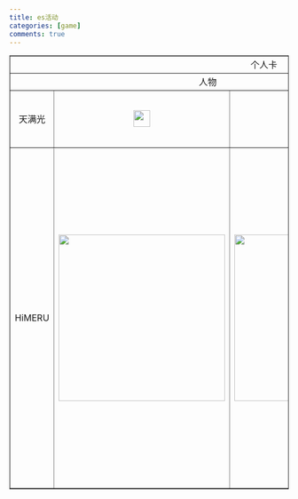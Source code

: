 ```yaml
---
title: es活动
categories: [game]
comments: true
---
```


<table border="1" style="text-align:center">
    <tr>
        <td colspan="5">个人卡</td>
        <td colspan="5">加成卡</td>
        <td colspan="5">活动卡</td>
    </tr>
    <tr>
        <td colspan="3">人物</td>
        <td>开始时间</td>
        <td>结束时间</td>
        <td colspan="3">人物</td>
        <td>开始时间</td>
        <td>结束时间</td>
        <td colspan="3">人物</td>
        <td>开始时间</td>
        <td>结束时间</td>
    </tr>
    <tr>
        <td>天满光</td>
        <td><img src="https://starry99.github.io/catbook/assets/img/cat1.jpg" width="30px"></td>
        <td><img src="https://starry99.github.io/catbook/assets/img/cat.jpg" width="30px"></td>
        <td>2021/3/22 12:00:00</td>
        <td>2021/4/5 12:00:00</td>
        <td>礼濑真宵</td>
        <td><img src="https://starry99.github.io/catbook/assets/img/cat1.jpg" width="30px"></td>
        <td><img src="https://starry99.github.io/catbook/assets/img/cat.jpg" width="30px"></td>
        <td>2021/3/26 12:00:00</td>
        <td>2021/4/9 12:00:00</td>
        <td>三毛缟斑</td>
        <td><img src="https://starry99.github.io/catbook/assets/img/cat1.jpg" width="30px"></td>
        <td><img src="https://starry99.github.io/catbook/assets/img/cat.jpg" width="30px"></td>
        <td>2021/3/27 12:00:00</td>
        <td>2021/4/4 22:00:00</td>
    </tr>
    <tr>
        <td rowspan="2">HiMERU</td>
        <td rowspan="2"><img src="https://starry99.github.io/catbook/assets/img/cat1.jpg" width="300px"></td>
        <td rowspan="2"><img src="https://starry99.github.io/catbook/assets/img/cat.jpg" width="300px"></td>
        <td rowspan="2">2021/4/5 12:00:00</td>
        <td rowspan="2">2021/4/19 12:00:00</td>
        <td rowspan="2">深海奏汰</td>
        <td rowspan="2"><img src="https://starry99.github.io/catbook/assets/img/cat1.jpg" width="300px"></td>
        <td rowspan="2"><img src="https://starry99.github.io/catbook/assets/img/cat.jpg" width="300px"></td>
        <td rowspan="2">2021/4/9 12:00</td>
        <td rowspan="2">2021/4/23 12:00:00</td>
        <td>月永雷欧</td>
        <td><img src="https://starry99.github.io/catbook/assets/img/cat1.jpg" width="300px"></td>
        <td><img src="https://starry99.github.io/catbook/assets/img/cat.jpg" width="300px"></td>
        <td rowspan="2">2021/4/10 12:00:00</td>
        <td rowspan="2">2021/4/18 12:00:00</td>
    </tr>
    <tr>
        <td>青叶纺</td>
        <td><img src="https://starry99.github.io/catbook/assets/img/cat1.jpg" width="300px"></td>
        <td><img src="https://starry99.github.io/catbook/assets/img/cat.jpg" width="300px"></td>
    </tr>

</table>